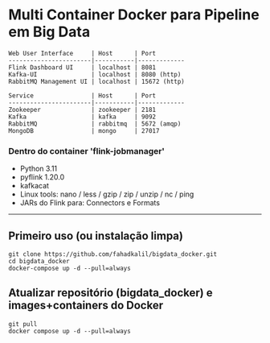 # Multi Container Docker para Pipeline em Big Data

    Web User Interface     | Host      | Port
    -----------------------|-----------|-------------
    Flink Dashboard UI     | localhost | 8081
    Kafka-UI               | localhost | 8080 (http)
    RabbitMQ Management UI | localhost | 15672 (http)
    
    Service                | Host      | Port
    -----------------------|-----------|-------------    
    Zookeeper              | zookeeper | 2181
    Kafka                  | kafka     | 9092
    RabbitMQ               | rabbitmq  | 5672 (amqp)
    MongoDB                | mongo     | 27017

### Dentro do container 'flink-jobmanager'

- Python 3.11
- pyflink 1.20.0
- kafkacat
- Linux tools: nano / less / gzip / zip / unzip / nc / ping
- JARs do Flink para: Connectors e Formats

---

## Primeiro uso (ou instalação limpa)

    git clone https://github.com/fahadkalil/bigdata_docker.git
    cd bigdata_docker
    docker-compose up -d --pull=always

## Atualizar repositório (bigdata_docker) e images+containers do Docker
    git pull
    docker compose up -d --pull=always
    
